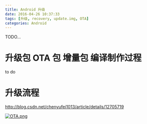 ```yaml
---
title: Android 升级
date: 2016-04-26 10:37:33
tags: [升级, recovery, update.img, OTA]
categories: Android
---
```


TODO...


# 升级包 OTA 包 增量包 编译制作过程
to do

# 升级流程

http://blog.csdn.net/chenyufei1013/article/details/12705719


[![OTA.png](https://i.loli.net/2018/12/15/5c14f2fa1f497.png)](https://i.loli.net/2018/12/15/5c14f2fa1f497.png)


